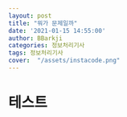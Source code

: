 ```yaml
---
layout: post
title: "뭐가 문제일까"
date: '2021-01-15 14:55:00'
author: BBarkji
categories: 정보처리기사
tags: 정보처리기사
cover:  "/assets/instacode.png"
---
```




# 테스트